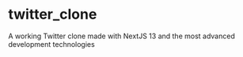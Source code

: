 # twitter_clone
A working Twitter clone made with NextJS 13 and the most advanced development technologies
